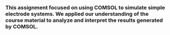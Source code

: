 <h3>This assignment focused on using COMSOL to simulate simple electrode systems. 
  We applied our understanding of the course material to analyze and interpret the results generated by COMSOL.</h3>
